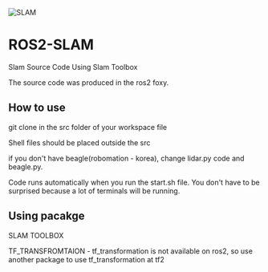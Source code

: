 ![SLAM](https://github.com/Rla-GusWns/ROS2-SLAM/assets/81339783/0cf4ff16-926d-43f0-864e-13e06b2804d9)

# ROS2-SLAM
Slam Source Code Using Slam Toolbox

The source code was produced in the ros2 foxy.
## How to use

git clone in the src folder of your workspace file

Shell files should be placed outside the src

if you don't have beagle(robomation - korea), change lidar.py code and beagle.py. 

Code runs automatically when you run the start.sh file. You don't have to be surprised because a lot of terminals will be running.
## Using pacakge
SLAM TOOLBOX

TF_TRANSFROMTAION - tf_transformation is not available on ros2, so use another package to use tf_transformation at tf2
